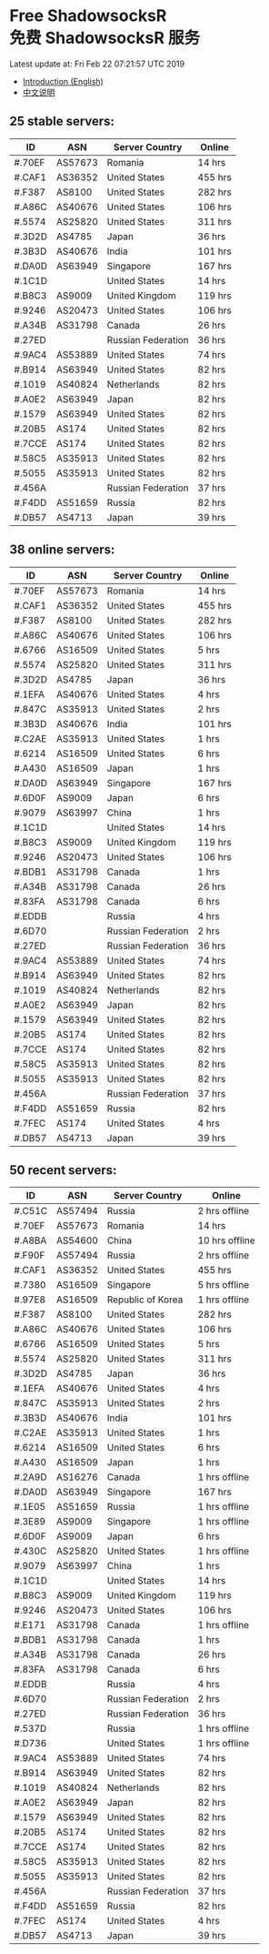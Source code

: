# Free ShadowsocksR<br>免费 ShadowsocksR 服务

Latest update at: Fri Feb 22 07:21:57 UTC 2019

- [Introduction (English)](https://vision-network.readthedocs.io/en/latest/autossr/autossr.html)
- [中文说明](https://vision-network.readthedocs.io/zh_CN/latest/autossr/autossr.html)


## 25 stable servers:

| ID | ASN | Server Country | Online |
| ------ | ------ | ------ | ------ |
| #.70EF | AS57673 | Romania | 14 hrs |
| #.CAF1 | AS36352 | United States | 455 hrs |
| #.F387 | AS8100 | United States | 282 hrs |
| #.A86C | AS40676 | United States | 106 hrs |
| #.5574 | AS25820 | United States | 311 hrs |
| #.3D2D | AS4785 | Japan | 36 hrs |
| #.3B3D | AS40676 | India | 101 hrs |
| #.DA0D | AS63949 | Singapore | 167 hrs |
| #.1C1D |  | United States | 14 hrs |
| #.B8C3 | AS9009 | United Kingdom | 119 hrs |
| #.9246 | AS20473 | United States | 106 hrs |
| #.A34B | AS31798 | Canada | 26 hrs |
| #.27ED |  | Russian Federation | 36 hrs |
| #.9AC4 | AS53889 | United States | 74 hrs |
| #.B914 | AS63949 | United States | 82 hrs |
| #.1019 | AS40824 | Netherlands | 82 hrs |
| #.A0E2 | AS63949 | Japan | 82 hrs |
| #.1579 | AS63949 | United States | 82 hrs |
| #.20B5 | AS174 | United States | 82 hrs |
| #.7CCE | AS174 | United States | 82 hrs |
| #.58C5 | AS35913 | United States | 82 hrs |
| #.5055 | AS35913 | United States | 82 hrs |
| #.456A |  | Russian Federation | 37 hrs |
| #.F4DD | AS51659 | Russia | 82 hrs |
| #.DB57 | AS4713 | Japan | 39 hrs |

## 38 online servers:

| ID | ASN | Server Country | Online |
| ------ | ------ | ------ | ------ |
| #.70EF | AS57673 | Romania | 14 hrs |
| #.CAF1 | AS36352 | United States | 455 hrs |
| #.F387 | AS8100 | United States | 282 hrs |
| #.A86C | AS40676 | United States | 106 hrs |
| #.6766 | AS16509 | United States | 5 hrs |
| #.5574 | AS25820 | United States | 311 hrs |
| #.3D2D | AS4785 | Japan | 36 hrs |
| #.1EFA | AS40676 | United States | 4 hrs |
| #.847C | AS35913 | United States | 2 hrs |
| #.3B3D | AS40676 | India | 101 hrs |
| #.C2AE | AS35913 | United States | 1 hrs |
| #.6214 | AS16509 | United States | 6 hrs |
| #.A430 | AS16509 | Japan | 1 hrs |
| #.DA0D | AS63949 | Singapore | 167 hrs |
| #.6D0F | AS9009 | Japan | 6 hrs |
| #.9079 | AS63997 | China | 1 hrs |
| #.1C1D |  | United States | 14 hrs |
| #.B8C3 | AS9009 | United Kingdom | 119 hrs |
| #.9246 | AS20473 | United States | 106 hrs |
| #.BDB1 | AS31798 | Canada | 1 hrs |
| #.A34B | AS31798 | Canada | 26 hrs |
| #.83FA | AS31798 | Canada | 6 hrs |
| #.EDDB |  | Russia | 4 hrs |
| #.6D70 |  | Russian Federation | 2 hrs |
| #.27ED |  | Russian Federation | 36 hrs |
| #.9AC4 | AS53889 | United States | 74 hrs |
| #.B914 | AS63949 | United States | 82 hrs |
| #.1019 | AS40824 | Netherlands | 82 hrs |
| #.A0E2 | AS63949 | Japan | 82 hrs |
| #.1579 | AS63949 | United States | 82 hrs |
| #.20B5 | AS174 | United States | 82 hrs |
| #.7CCE | AS174 | United States | 82 hrs |
| #.58C5 | AS35913 | United States | 82 hrs |
| #.5055 | AS35913 | United States | 82 hrs |
| #.456A |  | Russian Federation | 37 hrs |
| #.F4DD | AS51659 | Russia | 82 hrs |
| #.7FEC | AS174 | United States | 4 hrs |
| #.DB57 | AS4713 | Japan | 39 hrs |

## 50 recent servers:

| ID | ASN | Server Country | Online |
| ------ | ------ | ------ | ------ |
| #.C51C | AS57494 | Russia | 2 hrs offline |
| #.70EF | AS57673 | Romania | 14 hrs |
| #.A8BA | AS54600 | China | 10 hrs offline |
| #.F90F | AS57494 | Russia | 2 hrs offline |
| #.CAF1 | AS36352 | United States | 455 hrs |
| #.7380 | AS16509 | Singapore | 5 hrs offline |
| #.97E8 | AS16509 | Republic of Korea | 1 hrs offline |
| #.F387 | AS8100 | United States | 282 hrs |
| #.A86C | AS40676 | United States | 106 hrs |
| #.6766 | AS16509 | United States | 5 hrs |
| #.5574 | AS25820 | United States | 311 hrs |
| #.3D2D | AS4785 | Japan | 36 hrs |
| #.1EFA | AS40676 | United States | 4 hrs |
| #.847C | AS35913 | United States | 2 hrs |
| #.3B3D | AS40676 | India | 101 hrs |
| #.C2AE | AS35913 | United States | 1 hrs |
| #.6214 | AS16509 | United States | 6 hrs |
| #.A430 | AS16509 | Japan | 1 hrs |
| #.2A9D | AS16276 | Canada | 1 hrs offline |
| #.DA0D | AS63949 | Singapore | 167 hrs |
| #.1E05 | AS51659 | Russia | 1 hrs offline |
| #.3E89 | AS9009 | Singapore | 1 hrs offline |
| #.6D0F | AS9009 | Japan | 6 hrs |
| #.430C | AS25820 | United States | 1 hrs offline |
| #.9079 | AS63997 | China | 1 hrs |
| #.1C1D |  | United States | 14 hrs |
| #.B8C3 | AS9009 | United Kingdom | 119 hrs |
| #.9246 | AS20473 | United States | 106 hrs |
| #.E171 | AS31798 | Canada | 1 hrs offline |
| #.BDB1 | AS31798 | Canada | 1 hrs |
| #.A34B | AS31798 | Canada | 26 hrs |
| #.83FA | AS31798 | Canada | 6 hrs |
| #.EDDB |  | Russia | 4 hrs |
| #.6D70 |  | Russian Federation | 2 hrs |
| #.27ED |  | Russian Federation | 36 hrs |
| #.537D |  | Russia | 1 hrs offline |
| #.D736 |  | United States | 1 hrs offline |
| #.9AC4 | AS53889 | United States | 74 hrs |
| #.B914 | AS63949 | United States | 82 hrs |
| #.1019 | AS40824 | Netherlands | 82 hrs |
| #.A0E2 | AS63949 | Japan | 82 hrs |
| #.1579 | AS63949 | United States | 82 hrs |
| #.20B5 | AS174 | United States | 82 hrs |
| #.7CCE | AS174 | United States | 82 hrs |
| #.58C5 | AS35913 | United States | 82 hrs |
| #.5055 | AS35913 | United States | 82 hrs |
| #.456A |  | Russian Federation | 37 hrs |
| #.F4DD | AS51659 | Russia | 82 hrs |
| #.7FEC | AS174 | United States | 4 hrs |
| #.DB57 | AS4713 | Japan | 39 hrs |


